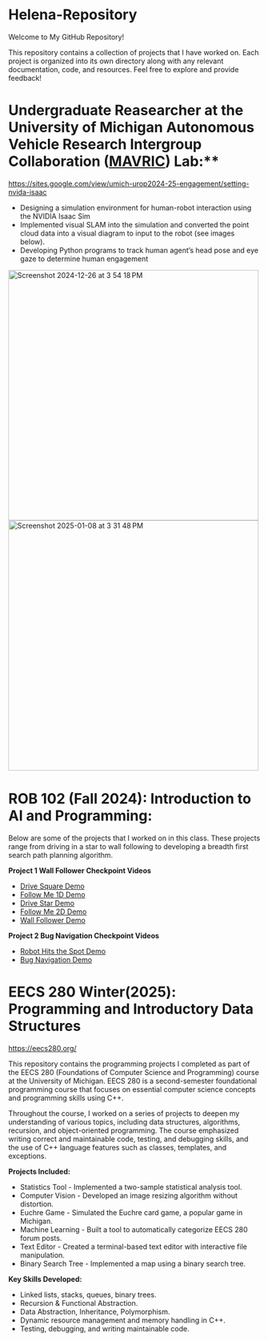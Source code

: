 # Helena-Repository
Welcome to My GitHub Repository!

This repository contains a collection of projects that I have worked on. Each project is organized into its own directory along with any relevant documentation, code, and resources. Feel free to explore and provide feedback!



# Undergraduate Reasearcher at the University of Michigan Autonomous Vehicle Research Intergroup Collaboration ([MAVRIC]([url](https://mavric.si.umich.edu/home))) Lab:**
https://sites.google.com/view/umich-urop2024-25-engagement/setting-nvida-isaac
- Designing a simulation environment for human-robot interaction using the NVIDIA Isaac Sim
- Implemented visual SLAM into the simulation and converted the point cloud data into a visual diagram to input to the robot (see images below).
- Developing Python programs to track human agent’s head pose and eye gaze to determine human engagement

<img width="500" alt="Screenshot 2024-12-26 at 3 54 18 PM" src="https://github.com/user-attachments/assets/821c2ae6-879d-480a-9272-81708f7a0761" />
<img width="500" alt="Screenshot 2025-01-08 at 3 31 48 PM" src="https://github.com/user-attachments/assets/530c3e29-6900-46fe-a104-c3c109a9009b" />


# ROB 102 (Fall 2024): Introduction to AI and Programming:
Below are some of the projects that I worked on in this class. These projects range from driving in a star to wall following to developing a breadth first search path planning algorithm.

**Project 1 Wall Follower Checkpoint Videos**
- [Drive Square Demo](https://drive.google.com/file/d/1tMW7yRODxny66sLa-o42Muot1w4mKYjA/view?usp=sharing)
- [Follow Me 1D Demo](https://drive.google.com/file/d/1LWufWUzry9QBVPiw17irv8JxUTdeV4BC/view?usp=sharing)
- [Drive Star Demo](https://drive.google.com/file/d/1qEvuWSZ3VkWlhqoXxU7Be2pLKbptl9lT/view?usp=sharing)
- [Follow Me 2D Demo](https://drive.google.com/file/d/1-6NgjZ3PY8BDyGQ-sMeC_WCJ1zHDHbSd/view?usp=drive_link)
- [Wall Follower Demo](https://drive.google.com/file/d/1SdfmCH3lXhFtj_JmQFho2R_S6ZB3bOaO/view?usp=sharing)

**Project 2 Bug Navigation Checkpoint Videos**
- [Robot Hits the Spot Demo](https://drive.google.com/file/d/1KOR-LOGgDojt7m0uWE1eUbCL8nmE_8x8/view?usp=sharing)
- [Bug Navigation Demo](https://drive.google.com/file/d/1i5BkDj3tiplTPPgzpDKMhSkoJJNv6JMl/view?usp=sharing)


# EECS 280 Winter(2025): Programming and Introductory Data Structures
https://eecs280.org/

This repository contains the programming projects I completed as part of the EECS 280 (Foundations of Computer Science and Programming) course at the University of Michigan. EECS 280 is a second-semester foundational programming course that focuses on essential computer science concepts and programming skills using C++.

Throughout the course, I worked on a series of projects to deepen my understanding of various topics, including data structures, algorithms, recursion, and object-oriented programming. The course emphasized writing correct and maintainable code, testing, and debugging skills, and the use of C++ language features such as classes, templates, and exceptions.

**Projects Included:**
- Statistics Tool - Implemented a two-sample statistical analysis tool.
- Computer Vision - Developed an image resizing algorithm without distortion. 
- Euchre Game - Simulated the Euchre card game, a popular game in Michigan. 
- Machine Learning - Built a tool to automatically categorize EECS 280 forum posts.
- Text Editor - Created a terminal-based text editor with interactive file manipulation.
- Binary Search Tree - Implemented a map using a binary search tree.

**Key Skills Developed:**
- Linked lists, stacks, queues, binary trees.
- Recursion & Functional Abstraction.
- Data Abstraction, Inheritance, Polymorphism.
- Dynamic resource management and memory handling in C++.
- Testing, debugging, and writing maintainable code.
